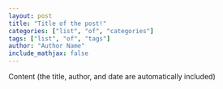 ```yaml
---
layout: post
title: "Title of the post!"
categories: ["list", "of", "categories"]
tags: ["list", "of", "tags"]
author: "Author Name"
include_mathjax: false
---
```


Content (the title, author, and date are automatically included)
